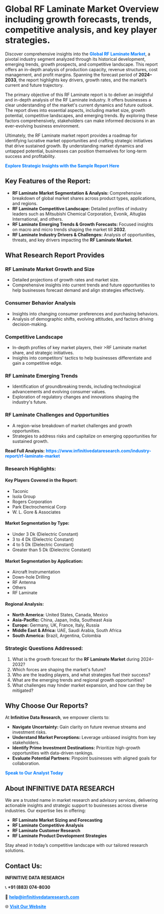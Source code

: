 <h1>Global RF Laminate Market Overview including growth forecasts, trends, competitive analysis, and key player strategies.</h1>
<p>
Discover comprehensive insights into the 
<a href="https://www.infinitivedataresearch.com/industry-report/rf-laminate-market" rel="dofollow" style="color: #007BFF; text-decoration: none;"><strong>Global RF Laminate Market</strong></a>, a pivotal industry segment analyzed through its historical development, emerging trends, growth prospects, and competitive landscape. This report offers an in-depth analysis of production capacity, revenue structures, cost management, and profit margins. Spanning the forecast period of <strong>2024–2033</strong>, the report highlights key drivers, growth rates, and the market’s current and future trajectory.
</p>
<p>
The primary objective of this RF Laminate report is to deliver an insightful and in-depth analysis of the RF Laminate industry. It offers businesses a clear understanding of the market's current dynamics and future outlook. The report dives into essential aspects, including market size, growth potential, competitive landscapes, and emerging trends. By exploring these factors comprehensively, stakeholders can make informed decisions in an ever-evolving business environment.
</p>
<p>
Ultimately, the RF Laminate market report provides a roadmap for identifying lucrative market opportunities and crafting strategic initiatives that drive sustained growth. By understanding market dynamics and untapped potential, businesses can position themselves for long-term success and profitability.
</p>
<p>
<a href="https://www.infinitivedataresearch.com/request-sample/reportId=102808" style="color: #007BFF; text-decoration: none;"><strong>Explore Strategic Insights with the Sample Report Here</strong></a>
</p>

<h2>Key Features of the Report:</h2>
<ul>
<li><strong>RF Laminate Market Segmentation & Analysis:</strong> Comprehensive breakdown of global market shares across product types, applications, and regions.</li>
<li><strong>RF Laminate Competitive Landscape:</strong> Detailed profiles of industry leaders such as Mitsubishi Chemical Corporation, Evonik, Altuglas International, and others.</li>
<li><strong>RF Laminate Emerging Trends & Growth Forecasts:</strong> Focused insights on macro and micro trends shaping the market till <strong>2032</strong>.</li>
<li><strong>RF Laminate Industry Drivers & Challenges:</strong> Analysis of opportunities, threats, and key drivers impacting the <strong>RF Laminate Market</strong>.</li>
</ul>

<h2>What Research Report Provides</h2>
<h3>RF Laminate Market Growth and Size</h3>
<ul>
<li>Detailed projections of growth rates and market size.</li>
<li>Comprehensive insights into current trends and future opportunities to help businesses forecast demand and align strategies effectively.</li>
</ul>

<h3>Consumer Behavior Analysis</h3>
<ul>
<li>Insights into changing consumer preferences and purchasing behaviors.</li>
<li>Analysis of demographic shifts, evolving attitudes, and factors driving decision-making.</li>
</ul>

<h3>Competitive Landscape</h3>
<ul>
<li>In-depth profiles of key market players, their >RF Laminate market share, and strategic initiatives.</li>
<li>Insights into competitors' tactics to help businesses differentiate and gain a competitive edge.</li>
</ul>

<h3>RF Laminate Emerging Trends</h3>
<ul>
<li>Identification of groundbreaking trends, including technological advancements and evolving consumer values.</li>
<li>Exploration of regulatory changes and innovations shaping the industry's future.</li>
</ul>

<h3>RF Laminate Challenges and Opportunities</h3>
<ul>
<li>A region-wise breakdown of market challenges and growth opportunities.</li>
<li>Strategies to address risks and capitalize on emerging opportunities for sustained growth.</li>
</ul>
<p><strong>Read Full Analysis:</strong> <a href="https://www.infinitivedataresearch.com/industry-report/rf-laminate-market" rel="dofollow" style="color: #007BFF; text-decoration: none;"><strong>https://www.infinitivedataresearch.com/industry-report/rf-laminate-market</strong></a></p>
<h3>Research Highlights:</h3>
<h4>Key Players Covered in the Report:</h4>
<ul><li>Taconic</li><li>Isola Group</li><li>Rogers Corporation</li><li>Park Electrochemical Corp</li><li>W. L. Gore &amp; Associates</li></ul>
<h4>Market Segmentation by Type:</h4>
<ul><li>Under 3 Dk (Dielectric Constant)</li><li>3 to 4 Dk (Dielectric Constant)</li><li>4 to 5 Dk (Dielectric Constant)</li><li>Greater than 5 Dk (Dielectric Constant)</li></ul>
<h4>Market Segmentation by Application:</h4>
<ul><li>Aircraft Instrumentation</li><li>Down-hole Drilling</li><li>RF Antenna</li><li>Others</li><li>RF Laminate</li></ul>

<h4>Regional Analysis:</h4>
<ul>
<li><strong>North America:</strong> United States, Canada, Mexico</li>
<li><strong>Asia-Pacific:</strong> China, Japan, India, Southeast Asia</li>
<li><strong>Europe:</strong> Germany, UK, France, Italy, Russia</li>
<li><strong>Middle East & Africa:</strong> UAE, Saudi Arabia, South Africa</li>
<li><strong>South America:</strong> Brazil, Argentina, Colombia</li>
</ul>

<h3>Strategic Questions Addressed:</h3>
<ol>
<li>What is the growth forecast for the <strong>RF Laminate Market</strong> during 2024–2032?</li>
<li>Which forces are shaping the market's future?</li>
<li>Who are the leading players, and what strategies fuel their success?</li>
<li>What are the emerging trends and regional growth opportunities?</li>
<li>What challenges may hinder market expansion, and how can they be mitigated?</li>
</ol>

<h2>Why Choose Our Reports?</h2>
<p>At <strong>Infinitive Data Research</strong>, we empower clients to:</p>
<ul>
<li><strong>Navigate Uncertainty:</strong> Gain clarity on future revenue streams and investment risks.</li>
<li><strong>Understand Market Perceptions:</strong> Leverage unbiased insights from key stakeholders.</li>
<li><strong>Identify Prime Investment Destinations:</strong> Prioritize high-growth opportunities with data-driven rankings.</li>
<li><strong>Evaluate Potential Partners:</strong> Pinpoint businesses with aligned goals for collaboration.</li>
</ul>
<p><a href="https://www.infinitivedataresearch.com/industry-report/rf-laminate-market" rel="dofollow" style="color: #007BFF; text-decoration: none;"><strong>Speak to Our Analyst Today</strong></a></p>

<h2>About INFINITIVE DATA RESEARCH</h2>
<p>We are a trusted name in market research and advisory services, delivering actionable insights and strategic support to businesses across diverse industries. Our expertise lies in offering:</p>
<ul>
<li><strong>RF Laminate Market Sizing and Forecasting</strong></li>
<li><strong>RF Laminate Competitive Analysis</strong></li>
<li><strong>RF Laminate Customer Research</strong></li>
<li><strong>RF Laminate Product Development Strategies</strong></li>
</ul>
<p>Stay ahead in today’s competitive landscape with our tailored research solutions.</p>

<h2>Contact Us:</h2>
<p><strong>INFINITIVE DATA RESEARCH</strong></p>
<p>📞 <strong>+91 (883) 074-8030</strong></p>
<p>📧 <strong><a href="mailto:help@infinitivedataresearch.com" style="color: #007BFF;">help@infinitivedataresearch.com</a></strong></p>
<p>🌐 <strong><a href="https://www.infinitivedataresearch.com" rel="dofollow" style="color: #007BFF;">Visit Our Website</a></strong></p>